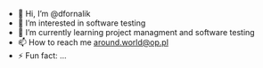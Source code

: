 - 👋 Hi, I’m @dfornalik
- 👀 I’m interested in software testing 
- 🌱 I’m currently learning project managment and software testing
- 📫 How to reach me around.world@op.pl
- ⚡ Fun fact: ...

<!---
dfornalik/dfornalik is a ✨ special ✨ repository because its `README.md` (this file) appears on your GitHub profile.
You can click the Preview link to take a look at your changes.
--->
